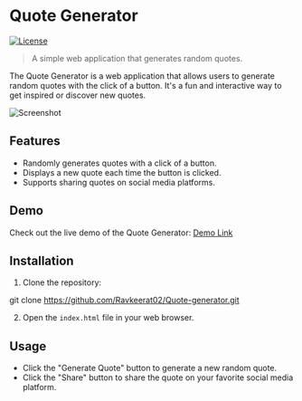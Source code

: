 # Quote Generator

[![License](https://img.shields.io/badge/license-MIT-blue.svg)](https://github.com/Ravkeerat02/Quote-generator/blob/main/LICENSE)

> A simple web application that generates random quotes.

The Quote Generator is a web application that allows users to generate random quotes with the click of a button. It's a fun and interactive way to get inspired or discover new quotes.

![Screenshot](./screenshot.png)

## Features

- Randomly generates quotes with a click of a button.
- Displays a new quote each time the button is clicked.
- Supports sharing quotes on social media platforms.

## Demo

Check out the live demo of the Quote Generator: [Demo Link](https://ravkeerat02.github.io/Quote-generator/)

## Installation

1. Clone the repository:

git clone https://github.com/Ravkeerat02/Quote-generator.git

2. Open the `index.html` file in your web browser.

## Usage

- Click the "Generate Quote" button to generate a new random quote.
- Click the "Share" button to share the quote on your favorite social media platform.
